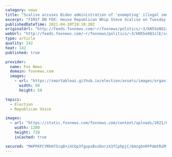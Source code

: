 ```yaml
---
category: news
title: "Scalise accuses Biden administration of 'exempting' illegal immigrants from COVID-19 restrictions"
excerpt: "FIRST ON FOX: House Republican Whip Steve Scalise on Tuesday wrote to Homeland Security Secretary Alejandro Mayorkas, accusing the Biden administration of exempting illegal immigrants from COVID-19 restrictions – while citing testimony from Dr. Anthony Fauci to make his case."
publishedDateTime: 2021-04-20T19:18:20Z
originalUrl: "http://feeds.foxnews.com/~r/foxnews/politics/~3/kN5Se8Q1slE/scalise-biden-administration-exempting-illegal-immigrants-covid-19-restrictions"
webUrl: "http://feeds.foxnews.com/~r/foxnews/politics/~3/kN5Se8Q1slE/scalise-biden-administration-exempting-illegal-immigrants-covid-19-restrictions"
type: article
quality: 142
heat: 142
published: true

provider:
  name: Fox News
  domain: foxnews.com
  images:
    - url: "https://smartableai.github.io/election/assets/images/organizations/foxnews.com-50x50.jpg"
      width: 50
      height: 50

topics:
  - Election
  - Republican Voice

images:
  - url: "https://static.foxnews.com/foxnews.com/content/uploads/2021/03/migrant22.jpg"
    width: 1280
    height: 720
    isCached: true

secured: "M4PFKFCYRhH7Scq8+iXC6p3fgupsBvzDorzX3fCphpjC/6mzgbnRFPdmtRiM+c5s5+MvZefytuxzYVFKmwsnrCmozdBoPBmMjcM8vH8WjZWD7tQFn9sq4qhot5BxxJPtJdqF3H5swGU0Uxw7SwR/ssyC7dKuV0Tne0qtdhVPNP17jzJ9gPzI/oUPvP4KXBRaLsSXu4Pw/GJdNTmW94+TQXYnqlEbZ7FD2buT8HwPlXk2EVy1FK5Dg+hho9iT1MF2z7OaKEKYrwIeKCmQG3S2l9O4wwa6oqGFvS2KDrI7cw+WiRadfLkjYAgbi8OcoBpo5H4RwYQu0Ac7/hPOq/x2aKy8lNP0mw7ve3+2/SAJd7w=;0Gjb4xi7xBO7+VHsKErIkw=="
---
```


